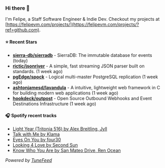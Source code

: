 ### Hi there 👋

I'm Felipe, a Staff Software Engineer & Indie Dev. Checkout my projects at [https://felipevm.com/projects/](https://felipevm.com/projects/?ref=github.com).

#### ⭐ Recent Stars
- **[sierra-db/sierradb](https://github.com/sierra-db/sierradb)** - SierraDB: The immutable database for events (today)
- **[rictic/jsonriver](https://github.com/rictic/jsonriver)** - A simple, fast streaming JSON parser built on standards. (1 week ago)
- **[pgEdge/spock](https://github.com/pgEdge/spock)** - Logical multi-master PostgreSQL replication (1 week ago)
- **[ashtonjamesd/lavandula](https://github.com/ashtonjamesd/lavandula)** - A intuitive, lightweight web framework in C for building modern web applications (1 week ago)
- **[hookdeck/outpost](https://github.com/hookdeck/outpost)** - Open Source Outbound Webhooks and Event Destinations Infrastructure (1 week ago)

#### 🎧 Spotify recent tracks
- [Light Year (Tritonia 516) by Alex Breitling, Jyll](https://open.spotify.com/track/0D8XJcNEuF5kgnvGZjf4fw)
- [Talk with Me by Klama](https://open.spotify.com/track/13mgcv0WPkbNKH1TOt024p)
- [Eyes On You by four30](https://open.spotify.com/track/7Cjm0EQl5pE3srLd9C2koT)
- [Looking 4 Love by Second Sun](https://open.spotify.com/track/3nKX4UBDbwUHLU97LmEOsq)
- [Know Who You Are by San Mateo Drive, Ren Ocean](https://open.spotify.com/track/0uz7gY8pdvz0cm063f2OVS)

_Powered by [TuneFeed](https://tunefeed.app?ref=github.com)_
